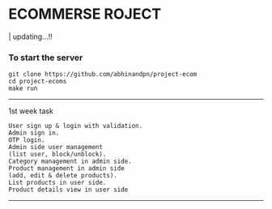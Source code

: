 # ECOMMERSE ROJECT
| updating...!!

### To start the server
```
git clone https://github.com/abhinandpn/project-ecom
cd project-ecoms
make run
```
___
1st week task 
```
User sign up & login with validation.
Admin sign in.
OTP login.
Admin side user management 
(list user, block/unblock).
Category management in admin side.
Product management in admin side 
(add, edit & delete products).
List products in user side.
Product details view in user side
 ```
 ___
 